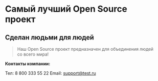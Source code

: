 # Самый лучший Open Source проект

## Сделан людьми для людей

> Наш Open Source проект предназначен для объединения людей со всего мира!

**Контакты компании:**

Тел: 8 800 333 55 22
Email: support@test.ru
